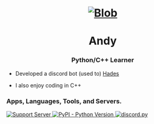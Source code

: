 <h1 align="center">
  <a href="https://github.com/Andeeeee/AndyCogs"><img src="https://cdn.discordapp.com/icons/321845546534830085/a_650fa1ce364722e61d08b2d7280dc18f.jpg" alt="Blob"></a>
</h1>
<h1 align="center">Andy</h1>
<h3 align="center">Python/C++ Learner</h3>

- Developed a discord bot (used to) [Hades](https://discord.com/oauth2/authorize?client_id=760182060542984203&scope=bot&permissions=940043318)

- I also enjoy coding in C++


 
 <h3 align="left"> Apps, Languages, Tools, and Servers.</h3>
 <p align="left">
  <a href="https://discord.gg/nVcZQt7mqk">
    <img src="https://discordapp.com/api/guilds/779170711305715764/widget.png?style=shield" alt="Support Server">
  </a>
  <a href="https://www.python.org/downloads/">
    <img alt="PyPI - Python Version" src="https://img.shields.io/pypi/pyversions/Red-Discordbot">
  </a>
  <a href="https://github.com/Rapptz/discord.py/">
     <img src="https://img.shields.io/badge/discord-py-blue.svg" alt="discord.py">
  </a>
</p>

